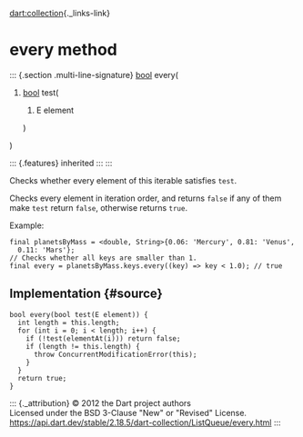 [dart:collection](../../dart-collection/dart-collection-library){._links-link}

every method
============

::: {.section .multi-line-signature}
[bool](../../dart-core/bool-class) every(

1.  [bool](../../dart-core/bool-class) test(
    1.  E element

    )

)

::: {.features}
inherited
:::
:::

Checks whether every element of this iterable satisfies `test`.

Checks every element in iteration order, and returns `false` if any of
them make `test` return `false`, otherwise returns `true`.

Example:

``` {.language-dart data-language="dart"}
final planetsByMass = <double, String>{0.06: 'Mercury', 0.81: 'Venus',
  0.11: 'Mars'};
// Checks whether all keys are smaller than 1.
final every = planetsByMass.keys.every((key) => key < 1.0); // true
```

Implementation {#source}
--------------

``` {.language-dart data-language="dart"}
bool every(bool test(E element)) {
  int length = this.length;
  for (int i = 0; i < length; i++) {
    if (!test(elementAt(i))) return false;
    if (length != this.length) {
      throw ConcurrentModificationError(this);
    }
  }
  return true;
}
```

::: {._attribution}
© 2012 the Dart project authors\
Licensed under the BSD 3-Clause \"New\" or \"Revised\" License.\
<https://api.dart.dev/stable/2.18.5/dart-collection/ListQueue/every.html>
:::
